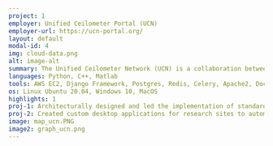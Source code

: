 ```yaml
---
project: 1
employer: Unified Ceilometer Portal (UCN)
employer-url: https://ucn-portal.org/
layout: default
modal-id: 4
img: cloud-data.png
alt: image-alt
summary: The Unified Ceilometer Network (UCN) is a collaboration between the University of Maryland, Baltimore County (UMBC), the U.S. Environmental Protection Agency (EPA), National Aeronautics and Space Administration (NASA) and National Atmospheric and Oceanic Administration (NOAA) on a ground-based ceilometer network to support activities that will provide a comprehensive three-dimensional assessment of the chemical and dynamical processes in the lower atmosphere that can aid future policy decisions and strategies to key questions on the influence of gases and aerosols in air quality, atmospheric composition and climate.
languages: Python, C++, Matlab
tools: AWS EC2, Django Framework, Postgres, Redis, Celery, Apache2, Docker, Postman
os: Linux Ubuntu 20.04, Windows 10, MacOS
highlights: 1
proj-1: Architecturally designed and led the implementation of standardization, processing and real-time visualizations for incoming Ceilometer data from 50+ sites
proj-2: Created custom desktop applications for research sites to automatically interface with our data storage API based on different sites' capabilities and available hardware (Raspberry Pi's, Old Windows Laptops, Linux Servers)
image: map_ucn.PNG
image2: graph_ucn.png
---
```

